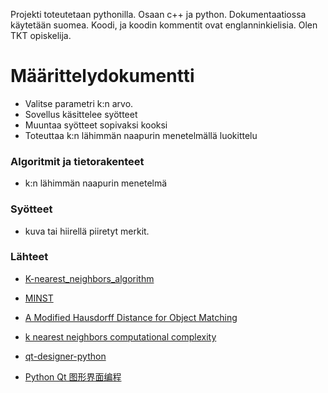 Projekti toteutetaan pythonilla. Osaan c++ ja python.
Dokumentaatiossa käytetään suomea. Koodi, ja koodin kommentit ovat englanninkielisia.
Olen TKT opiskelija.
# Määrittelydokumentti
*   Valitse parametri k:n arvo.
*   Sovellus käsittelee syötteet
*   Muuntaa syötteet sopivaksi kooksi
*   Toteuttaa k:n lähimmän naapurin menetelmällä luokittelu

### Algoritmit ja tietorakenteet
*   k:n lähimmän naapurin menetelmä
### Syötteet 
*   kuva tai hiirellä piiretyt merkit.
### Lähteet
*   [K-nearest_neighbors_algorithm](https://en.wikipedia.org/wiki/K-nearest_neighbors_algorithm)
*   [MINST](http://yann.lecun.com/exdb/mnist/)
*   [A Modified Hausdorff Distance for Object Matching](http://citeseerx.ist.psu.edu/viewdoc/summary?doi=10.1.1.1.8155&rank=5&q=hausdorff&osm=&ossid=)
*   [k nearest neighbors computational complexity](https://towardsdatascience.com/k-nearest-neighbors-computational-complexity-502d2c440d5)

*   [qt-designer-python](https://realpython.com/qt-designer-python/)
*   [Python Qt 图形界面编程 ](http://www.byhy.net/tut/py/gui/qt_01/)
